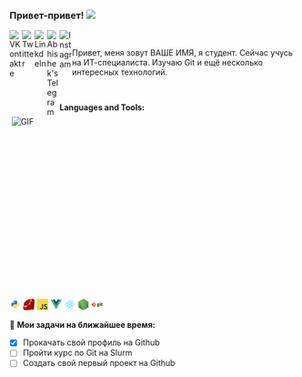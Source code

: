 ### Привет-привет! <img src="https://media.giphy.com/media/hvRJCLFzcasrR4ia7z/giphy.gif" width="25px">
<a href="https://vk.com/your_profile">
  <img align="left" alt="VKontakte" width="22px" src="https://cdn.jsdelivr.net/npm/simple-icons@v3/icons/vk.svg" />
</a>
<a href="https://twitter.com/your_profile">
  <img align="left" alt="Twitter" width="22px" src="https://cdn.jsdelivr.net/npm/simple-icons@v3/icons/twitter.svg" />
</a>
<a href="https://www.linkedin.com/in/your_profile">
  <img align="left" alt="LinkdeIn" width="22px" src="https://cdn.jsdelivr.net/npm/simple-icons@v3/icons/linkedin.svg" />
</a>
<a href="https://t.me/your_profile">
  <img align="left" alt="Abhishek's Telegram" width="22px" src="https://cdn.jsdelivr.net/npm/simple-icons@v3/icons/telegram.svg" />
</a>
<a href="https://www.instagram.com/your_profile">
  <img align="left" alt="Instagram" width="22px" src="https://cdn.jsdelivr.net/npm/simple-icons@v3/icons/instagram.svg" />
</a>

<br />

Привет, меня зовут ВАШЕ ИМЯ, я студент. Сейчас учусь на ИТ-специалиста. Изучаю Git и ещё несколько интересных технологий.

<br />

  <img align="right" alt="GIF" src="" width="500" height="320" />
  
**Languages and Tools:**  

<code><img height="20" src="https://raw.githubusercontent.com/github/explore/80688e429a7d4ef2fca1e82350fe8e3517d3494d/topics/python/python.png"></code>
<code><img height="20" src="https://raw.githubusercontent.com/github/explore/80688e429a7d4ef2fca1e82350fe8e3517d3494d/topics/ruby/ruby.png"></code>
<code><img height="20" src="https://raw.githubusercontent.com/github/explore/80688e429a7d4ef2fca1e82350fe8e3517d3494d/topics/javascript/javascript.png"></code>
<code><img height="20" src="https://raw.githubusercontent.com/github/explore/80688e429a7d4ef2fca1e82350fe8e3517d3494d/topics/vue/vue.png"></code>
<code><img height="20" src="https://raw.githubusercontent.com/github/explore/80688e429a7d4ef2fca1e82350fe8e3517d3494d/topics/react/react.png"></code>
<code><img height="20" src="https://raw.githubusercontent.com/github/explore/80688e429a7d4ef2fca1e82350fe8e3517d3494d/topics/nodejs/nodejs.png"></code>
<code><img height="20" src="https://raw.githubusercontent.com/github/explore/80688e429a7d4ef2fca1e82350fe8e3517d3494d/topics/git/git.png"></code>

🚧 **Мои задачи на ближайшее время:**
<!-- TODO-IST:START -->
* [x] Прокачать свой профиль на Github
* [ ] Пройти курс по Git на Slurm
* [ ] Создать свой первый проект на Github       
<!-- TODO-IST:END -->
